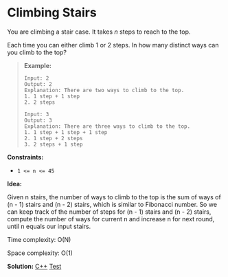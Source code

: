 # Climbing Stairs

You are climbing a stair case. It takes *n* steps to reach to the top.

Each time you can either climb 1 or 2 steps. In how many distinct ways can you climb to the top?

> **Example:**
>
> ```
> Input: 2
> Output: 2
> Explanation: There are two ways to climb to the top.
> 1. 1 step + 1 step
> 2. 2 steps
> 
> Input: 3
> Output: 3
> Explanation: There are three ways to climb to the top.
> 1. 1 step + 1 step + 1 step
> 2. 1 step + 2 steps
> 3. 2 steps + 1 step
> ```

**Constraints:**

- `1 <= n <= 45`



**Idea:** 

Given n stairs, the number of ways to climb to the top is the sum of ways of (n - 1) stairs and (n - 2) stairs, which is similar to Fibonacci number. So we can keep track of the number of steps for (n - 1) stairs and (n - 2) stairs, compute the number of ways for current n and increase n for next round, until n equals our input stairs.



Time complexity: O(N)

Space complexity: O(1)



**Solution:** [C++](./solution.h)	[Test](./Test.cpp)